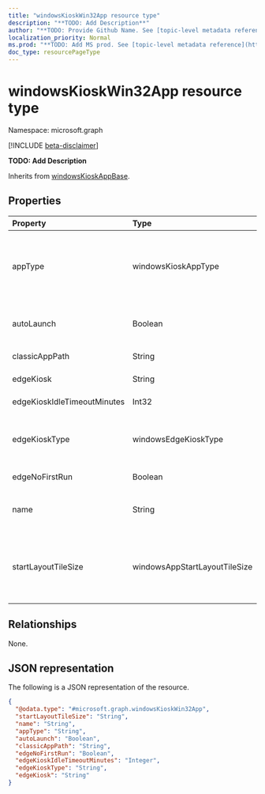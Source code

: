 ```yaml
---
title: "windowsKioskWin32App resource type"
description: "**TODO: Add Description**"
author: "**TODO: Provide Github Name. See [topic-level metadata reference](https://msgo.azurewebsites.net/add/document/guidelines/metadata.html#topic-level-metadata)**"
localization_priority: Normal
ms.prod: "**TODO: Add MS prod. See [topic-level metadata reference](https://msgo.azurewebsites.net/add/document/guidelines/metadata.html#topic-level-metadata)**"
doc_type: resourcePageType
---
```


# windowsKioskWin32App resource type

Namespace: microsoft.graph

[!INCLUDE [beta-disclaimer](../../includes/beta-disclaimer.md)]

**TODO: Add Description**


Inherits from [windowsKioskAppBase](../resources/windowskioskappbase.md).

## Properties
|Property|Type|Description|
|:---|:---|:---|
|appType|windowsKioskAppType|**TODO: Add Description** Inherited from [windowsKioskAppBase](../resources/intune-windowskioskappbase.md). Possible values are: `unknown`, `store`, `desktop`, `aumId`.|
|autoLaunch|Boolean|**TODO: Add Description** Inherited from [windowsKioskAppBase](../resources/intune-windowskioskappbase.md)|
|classicAppPath|String|**TODO: Add Description**|
|edgeKiosk|String|**TODO: Add Description**|
|edgeKioskIdleTimeoutMinutes|Int32|**TODO: Add Description**|
|edgeKioskType|windowsEdgeKioskType|**TODO: Add Description**. Possible values are: `publicBrowsing`, `fullScreen`.|
|edgeNoFirstRun|Boolean|**TODO: Add Description**|
|name|String|**TODO: Add Description** Inherited from [windowsKioskAppBase](../resources/intune-windowskioskappbase.md)|
|startLayoutTileSize|windowsAppStartLayoutTileSize|**TODO: Add Description** Inherited from [windowsKioskAppBase](../resources/intune-windowskioskappbase.md). Possible values are: `hidden`, `small`, `medium`, `wide`, `large`.|

## Relationships
None.

## JSON representation
The following is a JSON representation of the resource.
<!-- {
  "blockType": "resource",
  "@odata.type": "microsoft.graph.windowsKioskWin32App"
}
-->
``` json
{
  "@odata.type": "#microsoft.graph.windowsKioskWin32App",
  "startLayoutTileSize": "String",
  "name": "String",
  "appType": "String",
  "autoLaunch": "Boolean",
  "classicAppPath": "String",
  "edgeNoFirstRun": "Boolean",
  "edgeKioskIdleTimeoutMinutes": "Integer",
  "edgeKioskType": "String",
  "edgeKiosk": "String"
}
```

